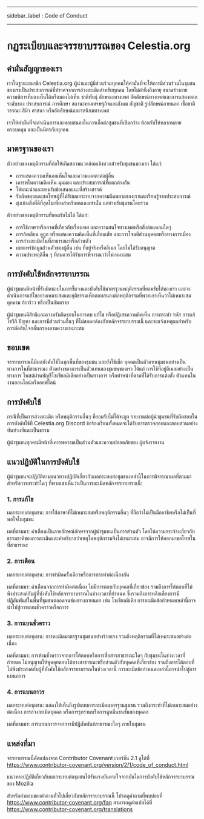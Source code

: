 - - -
sidebar_label : Code of Conduct
- - -

# กฏระเบียบและจรรยาบรรณของ Celestia.org

## คำมั่นสัญญาของเรา

เราในฐานะสมาชิก Celestia.org ผู้นำและผู้มีส่วนร่วมทุกคนให้คำมั่นที่จะให้การมีส่วนร่วมในชุมชนของเราเป็นประสบการณ์ที่ปราศจากการล่วงละเมิดสำหรับทุกคน โดยไม่คำนึงถึงอายุ ขนาดร่างกาย ความพิการที่มองเห็นได้หรือมองไม่เห็น ชาติพันธุ์ ลักษณะทางเพศ อัตลักษณ์ทางเพศและการแสดงออก ระดับของ ประสบการณ์ การศึกษา สถานะทางเศรษฐกิจและสังคม สัญชาติ รูปลักษณ์ภายนอก เชื้อชาติ วรรณะ สีผิว ศาสนา หรืออัตลักษณ์และรสนิยมทางเพศ

เราให้คำมั่นที่จะดำเนินการและตอบสนองในการเอื้อต่อชุมชนที่เปิดกว้าง ต้อนรับให้หลากหลาย ครอบคลุม และเป็นมิตรกับทุกคน

## มาตรฐานของเรา

ตัวอย่างของพฤติกรรมที่ก่อให้เกิดสภาพแวดล้อมเชิงบวกสำหรับชุมชนของเรา ได้แก่:

* การแสดงความเห็นอกเห็นใจและความเมตตาต่อผู้อื่น
* เคารพในความคิดเห็น มุมมอง และประสบการณ์ที่แตกต่างกัน
* ให้แนะนำและยอมรับข้อเสนอแนะที่สร้างสรรค์
* รับผิดชอบและขอโทษผู้ที่ได้รับผลกระทบจากความผิดพลาดของเราและเรียนรู้จากประสบการณ์
* มุ่งเน้นสิ่งที่ดีที่สุดไม่เพียงสำหรับตนเองเท่านั้น แต่สำหรับชุมชนโดยรวม

ตัวอย่างของพฤติกรรมที่ยอมรับไม่ได้ ได้แก่:

* การใช้ภาษาหรือภาพที่เกี่ยวกับเรื่องเพศ และความสนใจทางเพศหรือสิ่งล่อแหลมใดๆ
* การล้อเลียน ดูถูก หรือแสดงความคิดเห็นที่เสื่อมเสีย และการโจมตีส่วนบุคคลหรือทางการเมือง
* การล่วงละเมิดในที่สาธารณะหรือส่วนตัว
* เผยแพร่ข้อมูลส่วนตัวของผู้อื่น เช่น ที่อยู่จริงหรืออีเมล โดยไม่ได้รับอนุญาต
* ความประพฤติอื่น ๆ ที่สมควรได้รับการพิจารณาว่าไม่เหมาะสม

## การบังคับใช้หลักจรรยาบรรณ

ผู้นำชุมชนมีหน้าที่รับผิดชอบในการชี้แจงและบังคับใช้มาตรฐานพฤติกรรมที่ยอมรับได้ของเรา และจะดำเนินการแก้ไขอย่างเหมาะสมและยุติธรรมเพื่อตอบสนองต่อพฤติกรรมที่พวกเขาเห็นว่าไม่เหมาะสม คุกคาม ก้าวร้าว หรือเป็นอันตราย

ผู้นำชุมชนมีสิทธิและความรับผิดชอบในการลบ แก้ไข หรือปฏิเสธความคิดเห็น การกระทำ รหัส การแก้ไขวิกิ ปัญหา และการมีส่วนร่วมอื่นๆ ที่ไม่สอดคล้องกับหลักจรรยาบรรณนี้ และจะแจ้งเหตุผลสำหรับการตัดสินใจกลั่นกรองตามความเหมาะสม

## ขอบเขต

จรรยาบรรณนี้มีผลบังคับใช้ในทุกพื้นที่ของชุมชน และยังใช้เมื่อ บุคคลเป็นตัวแทนชุมชนอย่างเป็นทางการในที่สาธารณะ ตัวอย่างของการเป็นตัวแทนของชุมชนของเรา ได้แก่ การใช้ที่อยู่อีเมลอย่างเป็นทางการ โพสต์ผ่านบัญชีโซเชียลมีเดียอย่างเป็นทางการ หรือทำหน้าที่ตามที่ได้รับการแต่งตั้ง ตัวแทนในงานออนไลน์หรือออฟไลน์

## การบังคับใช้

กรณีที่เป็นการล่วงละเมิด หรือพฤติกรรมอื่นๆ ที่ยอมรับไม่ได้จะถูก รายงานต่อผู้นำชุมชนที่รับผิดชอบในการบังคับใช้ที่ Celestia.org Discord ข้อร้องเรียนทั้งหมดจะได้รับการตรวจสอบและสอบสวนอย่างทันท่วงทีและเป็นธรรม

ผู้นำชุมชนทุกคนมีหน้าที่เคารพความเป็นส่วนตัวและความปลอดภัยของ ผู้แจ้งรายงาน

## แนวปฏิบัติในการบังคับใช้

ผู้นำชุมชนจะปฏิบัติตามแนวทางปฏิบัติเกี่ยวกับผลกระทบต่อชุมชนเหล่านี้ในการพิจารณาผลที่ตามมาสำหรับการกระทำใดๆ ที่พวกเขาเห็นว่าเป็นการละเมิดหลักจรรยาบรรณนี้:

### 1. การแก้ไข

ผลกระทบต่อชุมชน: การใช้ภาษาที่ไม่เหมาะสมหรือพฤติกรรมอื่นๆ ที่ถือว่าไม่เป็นมืออาชีพหรือไม่เป็นที่พอใจในชุมชน

ผลที่ตามมา: คำเตือนเป็นลายลักษณ์อักษรจากผู้นำชุมชนเป็นการส่วนตัว โดยให้ความกระจ่างเกี่ยวกับธรรมชาติของการละเมิดและคำอธิบายว่าเหตุใดพฤติกรรมจึงไม่เหมาะสม อาจมีการให้ออกมาขอโทษในที่สาธารณะ

### 2. การเตือน

ผลกระทบต่อชุมชน: การทำผิดครั้งเดียวหรือการกระทำต่อเนื่องกัน

ผลที่ตามมา: คำเตือนจากการทำผิดต่อเนื่อง ไม่มีการตอบกับบุคคลที่เกี่ยวข้อง รวมถึงการโต้ตอบที่ไม่พึงประสงค์กับผู้ที่บังคับใช้หลักจรรยาบรรณในช่วงเวลาที่กำหนด ซึ่งรวมถึงการหลีกเลี่ยงการมีปฏิสัมพันธ์ในพื้นที่ชุมชนตลอดจนช่องทางภายนอก เช่น โซเชียลมีเดีย การละเมิดข้อกำหนดเหล่านี้อาจนำไปสู่การแบนชั่วคราวหรือถาวร

### 3. การแบนชั่วคราว

ผลกระทบต่อชุมชน: การละเมิดมาตรฐานชุมชนอย่างร้ายแรง รวมถึงพฤติกรรมที่ไม่เหมาะสมอย่างต่อเนื่อง

ผลที่ตามมา: การห้ามชั่วคราวจากการโต้ตอบหรือการสื่อสารสาธารณะใดๆ กับชุมชนในช่วงเวลาที่กำหนด ไม่อนุญาตให้พูดคุยตอบโต้ทางสาธารณะหรือส่วนตัวกับบุคคลที่เกี่ยวข้อง รวมถึงการโต้ตอบที่ไม่พึงประสงค์กับผู้ที่บังคับใช้หลักจรรยาบรรณในช่วงเวลานี้ การละเมิดข้อกำหนดเหล่านี้อาจนำไปสู่การแบนถาวร

### 4. การแบนถาวร

ผลกระทบต่อชุมชน: แสดงให้เห็นถึงรูปแบบการละเมิดมาตรฐานชุมชน รวมถึงกระทำที่ไม่เหมาะสมอย่างต่อเนื่อง การล่วงละเมิดบุคคล หรือการรุกรานหรือการดูหมิ่นชนชั้นของบุคคล

ผลที่ตามมา: การแบนถาวรจากการมีปฏิสัมพันธ์สาธารณะใดๆ ภายในชุมชน

## แหล่งที่มา

จรรยาบรรณนี้ดัดแปลงจาก Contributor Covenant เวอร์ชัน 2.1 ดูได้ที่ https://www.contributor-covenant.org/version/2/1/code_of_conduct.html

แนวทางปฏิบัติเกี่ยวกับผลกระทบต่อชุมชนได้รับแรงบันดาลใจจากบันไดการบังคับใช้หลักจรรยาบรรณของ Mozilla

สำหรับคำตอบของคำถามทั่วไปเกี่ยวกับหลักจรรยาบรรณนี้ โปรดดูคำถามที่พบบ่อยที่ https://www.contributor-covenant.org/faq สามารถดูคำแปลได้ที่ https://www.contributor-covenant.org/translations
